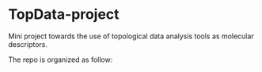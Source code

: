 # TopData-project

Mini project towards the use of topological data analysis tools as molecular descriptors.

The repo is organized as follow:

